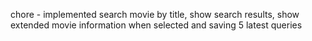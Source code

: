 chore - implemented search movie by title, show search results, show extended movie information when selected and saving 5 latest queries
